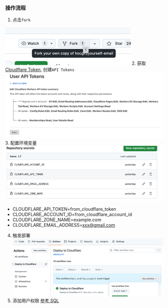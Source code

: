 ### 操作流程
1. 点击`fork`

![fork.png](tutorial/fork.png)
2. 获取 [Cloudflare Token](https://dash.cloudflare.com/profile/api-tokens), 创建`API Tokens`
   ![img.png](tutorial/token_summary.png)
3. 配置环境变量
   ![set-env.png](tutorial%2Fset-env.png)
- CLOUDFLARE_API_TOKEN=from_cloudflare_token
- CLOUDFLARE_ACCOUNT_ID=from_cloudflare_account_id
- CLOUDFLARE_ZONE_NAME=example.com
- CLOUDFLARE_EMAIL_ADDRESS=xxx@gmail.com
4. 触发部署
   ![trigger_action.png](tutorial%2Ftrigger_action.png)
5. 添加用户权限 [参考 SQL](../pages/scripts/add_super_admin.sql)
